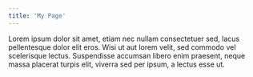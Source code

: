```yaml
---
title: 'My Page'
---
```


Lorem ipsum dolor sit amet, etiam nec nullam consectetuer sed, lacus pellentesque dolor elit eros. Wisi ut aut lorem velit, sed commodo vel scelerisque lectus. Suspendisse accumsan libero enim praesent, neque massa placerat turpis elit, viverra sed per ipsum, a lectus esse ut.